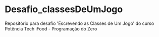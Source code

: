# Desafio_classesDeUmJogo
Repositório para desafio 'Escrevendo as Classes de Um Jogo' do curso Potência Tech iFood - Programação do Zero
